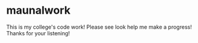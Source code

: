 # maunalwork
This is my college's code work!
Please see look help me make a progress!
Thanks for your listening!
